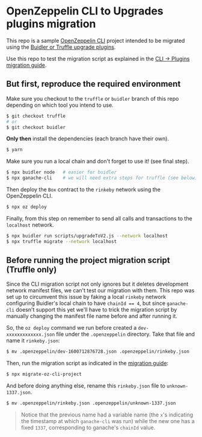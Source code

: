 # OpenZeppelin CLI to Upgrades plugins migration

This repo is a sample [OpenZeppelin CLI](https://github.com/OpenZeppelin/openzeppelin-sdk/blob/master/packages/cli) project intended to be migrated using the [Buidler or Truffle upgrade plugins](https://github.com/OpenZeppelin/openzeppelin-upgrades).

Use this repo to test the migration script as explained in the [CLI → Plugins migration guide](https://www.notion.so/write-migration-guide-16a0237047f64cb8b236e8d18e64e5d4).

## But first, reproduce the required environment
Make sure you checkout to the `truffle` or `buidler` branch of this repo depending on which tool you intend to use.

```bash
$ git checkout truffle
# or
$ git checkout buidler
```

**Only then** install the dependencies (each branch have their own).

```bash
$ yarn
```

Make sure you run a local chain and don't forget to use it! (see final step).

```bash
$ npx buidler node   # easier for buidler
$ npx ganache-cli    # we will need extra steps for truffle (see below)
```

Then deploy the `Box` contract to the `rinkeby` network using the OpenZeppelin CLI.

```bash
$ npx oz deploy
```

Finally, from this step on remember to send all calls and transactions to the `localhost` network.

```bash
$ npx buidler run scripts/upgradeToV2.js --network localhost
$ npx truffle migrate --network localhost
```

## Before running the project migration script (Truffle only)

Since the CLI migration script not only ignores but it deletes development network manifest files, we can't test our migration with them. This repo was set up to circumvent this issue by faking a local `rinkeby` network configuring Buidler's local chain to have `chainId == 4`, but since `ganache-cli` doesn't support this yet we'll have to trick the migration script by manually changing the manifest file name before and after running it.

So, the `oz deploy` command we run before created a `dev-xxxxxxxxxxxxx.json` file under the `.openzeppelin` directory. Take that file and name it `rinkeby.json`:

```bash
$ mv .openzeppelin/dev-1600712876728.json .openzeppelin/rinkeby.json
```

Then, run the migration script as indicated in the [migration guide](https://www.notion.so/write-migration-guide-16a0237047f64cb8b236e8d18e64e5d4):

```bash
$ npx migrate-oz-cli-project
```

And before doing anything else, rename this `rinkeby.json` file to `unknown-1337.json`.

```bash
$ mv .openzeppelin/rinkeby.json .openzeppelin/unknown-1337.json
```

> Notice that the previous name had a variable name (the `x`'s indicating the timestamp at which `ganache-cli` was run) while the new one has a fixed `1337`, corresponding to ganache's `chainId` value.
